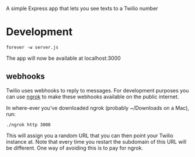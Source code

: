 A simple Express app that lets you see texts to a Twilio number

# Development

```
forever -w server.js
```

The app will now be available at localhost:3000

## webhooks

Twilio uses webhooks to reply to messages. For development purposes you can use [ngrok](https://ngrok.com/download) to make these webhooks available on the public internet.

In where-ever you've downloaded ngrok (probably ~/Downloads on a Mac), run:

```
./ngrok http 3000
```

This will assign you a random URL that you can then point your Twilio instance at. Note that every time you restart the subdomain of this URL will be different. One way of avoiding this is to pay for ngrok.
